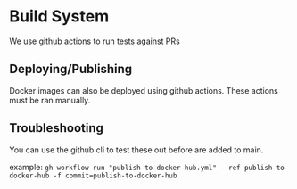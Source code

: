 Build System
================

We use github actions to run tests against PRs

## Deploying/Publishing

Docker images can also be deployed using github actions. These actions must be ran manually.

## Troubleshooting

You can use the github cli to test these out before are added to main.

example: `gh workflow run "publish-to-docker-hub.yml" --ref publish-to-docker-hub -f commit=publish-to-docker-hub`
